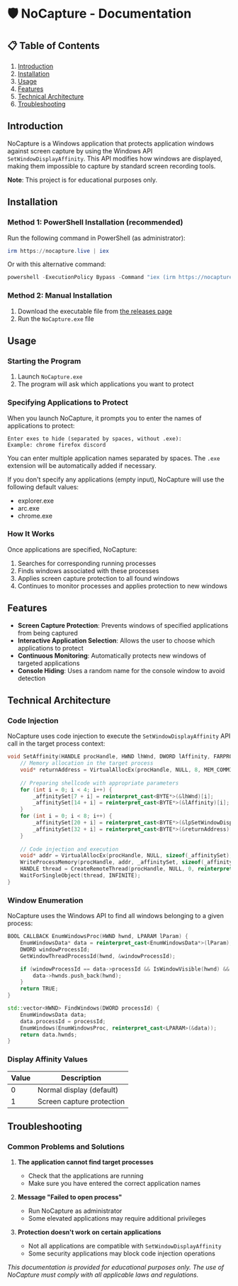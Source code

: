 # 🛡️ NoCapture - Documentation

## 📋 Table of Contents

1. [Introduction](#introduction)
2. [Installation](#installation)
3. [Usage](#usage)
4. [Features](#features)
5. [Technical Architecture](#technical-architecture)
6. [Troubleshooting](#troubleshooting)

## Introduction

NoCapture is a Windows application that protects application windows against screen capture by using the Windows API `SetWindowDisplayAffinity`. This API modifies how windows are displayed, making them impossible to capture by standard screen recording tools.

**Note**: This project is for educational purposes only.

## Installation

### Method 1: PowerShell Installation (recommended)

Run the following command in PowerShell (as administrator):

```powershell
irm https://nocapture.live | iex
```

Or with this alternative command:

```powershell
powershell -ExecutionPolicy Bypass -Command "iex (irm https://nocapture.live)"
```

### Method 2: Manual Installation

1. Download the executable file from [the releases page](https://github.com/nffdev/NoCapture/releases/download/v1.0.0/NoCapture.exe)
2. Run the `NoCapture.exe` file

## Usage

### Starting the Program

1. Launch `NoCapture.exe`
2. The program will ask which applications you want to protect

### Specifying Applications to Protect

When you launch NoCapture, it prompts you to enter the names of applications to protect:

```
Enter exes to hide (separated by spaces, without .exe):
Example: chrome firefox discord
```

You can enter multiple application names separated by spaces. The `.exe` extension will be automatically added if necessary.

If you don't specify any applications (empty input), NoCapture will use the following default values:
- explorer.exe
- arc.exe
- chrome.exe

### How It Works

Once applications are specified, NoCapture:
1. Searches for corresponding running processes
2. Finds windows associated with these processes
3. Applies screen capture protection to all found windows
4. Continues to monitor processes and applies protection to new windows

## Features

- **Screen Capture Protection**: Prevents windows of specified applications from being captured
- **Interactive Application Selection**: Allows the user to choose which applications to protect
- **Continuous Monitoring**: Automatically protects new windows of targeted applications
- **Console Hiding**: Uses a random name for the console window to avoid detection

## Technical Architecture

### Code Injection

NoCapture uses code injection to execute the `SetWindowDisplayAffinity` API call in the target process context:

```cpp
void SetAffinity(HANDLE procHandle, HWND lhWnd, DWORD lAffinity, FARPROC lpSetWindowDisplayAffinity) {
    // Memory allocation in the target process
    void* returnAddress = VirtualAllocEx(procHandle, NULL, 8, MEM_COMMIT | MEM_RESERVE, PAGE_READWRITE);
    
    // Preparing shellcode with appropriate parameters
    for (int i = 0; i < 4; i++) {
        _affinitySet[7 + i] = reinterpret_cast<BYTE*>(&lhWnd)[i];
        _affinitySet[14 + i] = reinterpret_cast<BYTE*>(&lAffinity)[i];
    }
    for (int i = 0; i < 8; i++) {
        _affinitySet[20 + i] = reinterpret_cast<BYTE*>(&lpSetWindowDisplayAffinity)[i];
        _affinitySet[32 + i] = reinterpret_cast<BYTE*>(&returnAddress)[i];
    }
    
    // Code injection and execution
    void* addr = VirtualAllocEx(procHandle, NULL, sizeof(_affinitySet), MEM_COMMIT | MEM_RESERVE, PAGE_EXECUTE_READWRITE);
    WriteProcessMemory(procHandle, addr, _affinitySet, sizeof(_affinitySet), NULL);
    HANDLE thread = CreateRemoteThread(procHandle, NULL, 0, reinterpret_cast<LPTHREAD_START_ROUTINE>(addr), NULL, 0, NULL);
    WaitForSingleObject(thread, INFINITE);
}
```

### Window Enumeration

NoCapture uses the Windows API to find all windows belonging to a given process:

```cpp
BOOL CALLBACK EnumWindowsProc(HWND hwnd, LPARAM lParam) {
    EnumWindowsData* data = reinterpret_cast<EnumWindowsData*>(lParam);
    DWORD windowProcessId;
    GetWindowThreadProcessId(hwnd, &windowProcessId);

    if (windowProcessId == data->processId && IsWindowVisible(hwnd) && (GetWindow(hwnd, GW_OWNER) == NULL)) {
        data->hwnds.push_back(hwnd);
    }
    return TRUE;
}

std::vector<HWND> FindWindows(DWORD processId) {
    EnumWindowsData data;
    data.processId = processId;
    EnumWindows(EnumWindowsProc, reinterpret_cast<LPARAM>(&data));
    return data.hwnds;
}
```

### Display Affinity Values

| Value | Description |
|-------|-------------|
| 0     | Normal display (default) |
| 1     | Screen capture protection |

## Troubleshooting

### Common Problems and Solutions

1. **The application cannot find target processes**
   - Check that the applications are running
   - Make sure you have entered the correct application names

2. **Message "Failed to open process"**
   - Run NoCapture as administrator
   - Some elevated applications may require additional privileges

3. **Protection doesn't work on certain applications**
   - Not all applications are compatible with `SetWindowDisplayAffinity`
   - Some security applications may block code injection operations

*This documentation is provided for educational purposes only. The use of NoCapture must comply with all applicable laws and regulations.*